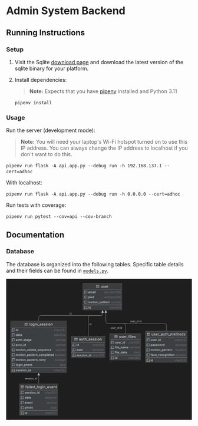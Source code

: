 # Admin System Backend

## Running Instructions

### Setup

1. Visit the Sqlite [download page](https://www.sqlite.org/download.html) and download the latest version of the sqlite binary for your platform.

2. Install dependencies:
   > **Note:**
   > Expects that you have [pipenv](https://pipenv.pypa.io/en/latest/) installed and Python 3.11
    ```shell
    pipenv install
    ```
### Usage

Run the server (development mode):
> **Note:**
> You will need your laptop's Wi-Fi hotspot turned on to use this IP address. You can always change the IP address to localhost if you don't want to do this.
```shell
pipenv run flask -A api.app.py --debug run -h 192.168.137.1 --cert=adhoc
```
With localhost:
```shell
pipenv run flask -A api.app.py --debug run -h 0.0.0.0 --cert=adhoc
```

Run tests with coverage:
```shell
pipenv run pytest --cov=api --cov-branch
```

## Documentation

### Database

The database is organized into the following tables. Specific table details and their fields can be found in [`models.py`](api/models.py).

![img.png](images/database-diagram.png)
